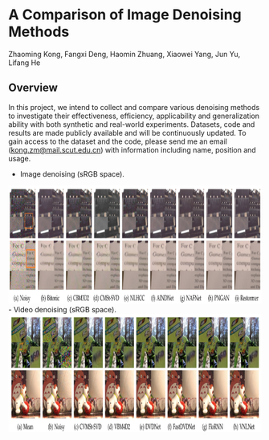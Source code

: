 # A Comparison of Image Denoising Methods
Zhaoming Kong, Fangxi Deng, Haomin Zhuang, Xiaowei Yang, Jun Yu, Lifang He

## Overview
In this project, we intend to collect and compare various denoising methods to investigate their effectiveness, efficiency, applicability
and generalization ability with both synthetic and real-world experiments. Datasets, code and results are made publicly available
and will be continuously updated. To gain access to the dataset and the code, please send me an email (kong.zm@mail.scut.edu.cn) with information including name, position and usage. 

- Image denoising (sRGB space).
<img src="Figs/DND_SIDD_comparison.png" width="1180px" height="236px"/>
- Video denoising (sRGB space).
<img src="Figs/Set8_CRVD.png" width="1180px" height="236px"/>
